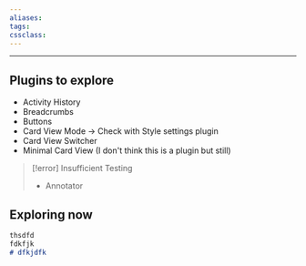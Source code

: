 ```yaml
---
aliases:
tags: 
cssclass:
---
```

---

## Plugins to explore
- Activity History
- Breadcrumbs
- Buttons
- Card View Mode → Check with Style settings plugin
- Card View Switcher
- Minimal Card View (I don't think this is a plugin but still)

> [!error] Insufficient Testing
> - Annotator
> 

## Exploring now 

```markdown 
thsdfd
fdkfjk 
# dfkjdfk
```